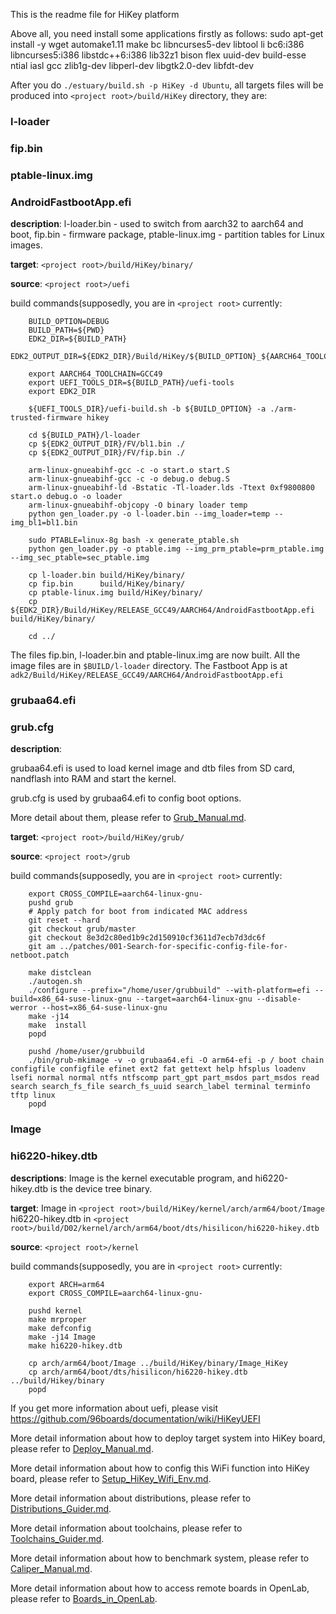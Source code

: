 This is the readme file for HiKey platform

Above all, you need install some applications firstly as follows:
sudo apt-get install -y wget automake1.11 make bc libncurses5-dev libtool li
bc6:i386 libncurses5:i386 libstdc++6:i386 lib32z1 bison flex uuid-dev build-esse
ntial iasl gcc zlib1g-dev libperl-dev libgtk2.0-dev libfdt-dev

After you do `./estuary/build.sh -p HiKey -d Ubuntu`, all targets files will be produced into `<project root>/build/HiKey` directory, they are:

### l-loader 
### fip.bin 
### ptable-linux.img 
### AndroidFastbootApp.efi 

**description**: l-loader.bin - used to switch from aarch32 to aarch64 and boot, fip.bin - firmware package, ptable-linux.img - partition tables for Linux images. 

**target**: `<project root>/build/HiKey/binary/`

**source**: `<project root>/uefi`

build commands(supposedly, you are in `<project root>` currently:
```shell
    BUILD_OPTION=DEBUG
    BUILD_PATH=${PWD}
    EDK2_DIR=${BUILD_PATH}
    EDK2_OUTPUT_DIR=${EDK2_DIR}/Build/HiKey/${BUILD_OPTION}_${AARCH64_TOOLCHAIN}

    export AARCH64_TOOLCHAIN=GCC49
    export UEFI_TOOLS_DIR=${BUILD_PATH}/uefi-tools
    export EDK2_DIR

    ${UEFI_TOOLS_DIR}/uefi-build.sh -b ${BUILD_OPTION} -a ./arm-trusted-firmware hikey

    cd ${BUILD_PATH}/l-loader
    cp ${EDK2_OUTPUT_DIR}/FV/bl1.bin ./
    cp ${EDK2_OUTPUT_DIR}/FV/fip.bin ./

    arm-linux-gnueabihf-gcc -c -o start.o start.S
    arm-linux-gnueabihf-gcc -c -o debug.o debug.S
    arm-linux-gnueabihf-ld -Bstatic -Tl-loader.lds -Ttext 0xf9800800 start.o debug.o -o loader
    arm-linux-gnueabihf-objcopy -O binary loader temp
    python gen_loader.py -o l-loader.bin --img_loader=temp --img_bl1=bl1.bin

    sudo PTABLE=linux-8g bash -x generate_ptable.sh
    python gen_loader.py -o ptable.img --img_prm_ptable=prm_ptable.img --img_sec_ptable=sec_ptable.img

    cp l-loader.bin build/HiKey/binary/
    cp fip.bin      build/HiKey/binary/
    cp ptable-linux.img build/HiKey/binary/
    cp ${EDK2_DIR}/Build/HiKey/RELEASE_GCC49/AARCH64/AndroidFastbootApp.efi build/HiKey/binary/

    cd ../
  ```
The files fip.bin, l-loader.bin and ptable-linux.img are now built. All the image files are in `$BUILD/l-loader` directory. The Fastboot App is at `adk2/Build/HiKey/RELEASE_GCC49/AARCH64/AndroidFastbootApp.efi`

### grubaa64.efi 
### grub.cfg 

**description**: 

grubaa64.efi is used to load kernel image and dtb files from SD card, nandflash into RAM and start the kernel.
    
grub.cfg is used by grubaa64.efi to config boot options.
    
More detail about them, please refer to [Grub_Manual.md](https://github.com/open-estuary/estuary/blob/master/doc/Grub_Manual.4All.md).
    
**target**: `<project root>/build/HiKey/grub/`

**source**: `<project root>/grub`

build commands(supposedly, you are in `<project root>` currently:
```shell
    export CROSS_COMPILE=aarch64-linux-gnu-
    pushd grub
    # Apply patch for boot from indicated MAC address
    git reset --hard
    git checkout grub/master
    git checkout 8e3d2c80ed1b9c2d150910cf3611d7ecb7d3dc6f
    git am ../patches/001-Search-for-specific-config-file-for-netboot.patch

    make distclean
    ./autogen.sh
    ./configure --prefix="/home/user/grubbuild" --with-platform=efi --build=x86_64-suse-linux-gnu --target=aarch64-linux-gnu --disable-werror --host=x86_64-suse-linux-gnu
    make -j14
    make  install
    popd

    pushd /home/user/grubbuild
    ./bin/grub-mkimage -v -o grubaa64.efi -O arm64-efi -p / boot chain configfile configfile efinet ext2 fat gettext help hfsplus loadenv lsefi normal normal ntfs ntfscomp part_gpt part_msdos part_msdos read search search_fs_file search_fs_uuid search_label terminal terminfo tftp linux
    popd
```

### Image 
### hi6220-hikey.dtb 

**descriptions**: Image is the kernel executable program, and hi6220-hikey.dtb is the device tree binary.

**target**: 
Image in `<project root>/build/HiKey/kernel/arch/arm64/boot/Image`
hi6220-hikey.dtb in `<project root>/build/D02/kernel/arch/arm64/boot/dts/hisilicon/hi6220-hikey.dtb`

**source**: `<project root>/kernel`

build commands(supposedly, you are in `<project root>` currently:
```shell
    export ARCH=arm64
    export CROSS_COMPILE=aarch64-linux-gnu-

    pushd kernel
    make mrproper
    make defconfig
    make -j14 Image
    make hi6220-hikey.dtb

    cp arch/arm64/boot/Image ../build/HiKey/binary/Image_HiKey
    cp arch/arm64/boot/dts/hisilicon/hi6220-hikey.dtb ../build/Hikey/binary
    popd
```
If you get more information about uefi, please visit https://github.com/96boards/documentation/wiki/HiKeyUEFI

More detail information about how to deploy target system into HiKey board, please refer to [Deploy_Manual.md](https://github.com/open-estuary/estuary/blob/master/doc/Deploy_Manual.4HiKey.md).

More detail information about how to config this WiFi function into HiKey board, please refer to [Setup_HiKey_Wifi_Env.md](https://github.com/open-estuary/estuary/blob/master/doc/Setup_HiKey_WiFi_Env.4HiKey.md).

More detail information about distributions, please refer to [Distributions_Guider.md](https://github.com/open-estuary/estuary/blob/master/doc/Distributions_Guide.4All.md).

More detail information about toolchains, please refer to [Toolchains_Guider.md](https://github.com/open-estuary/estuary/blob/master/doc/Toolchains_Guide.4All.md).

More detail information about how to benchmark system, please refer to [Caliper_Manual.md](https://github.com/open-estuary/estuary/blob/master/doc/Caliper_Manual.4All.md).

More detail information about how to access remote boards in OpenLab, please refer to [Boards_in_OpenLab](http://open-estuary.org/accessing-boards-in-open-lab/).
